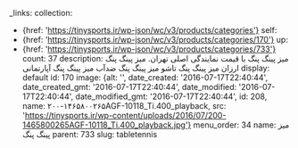 _links:
  collection:
  - {href: 'https://tinysports.ir/wp-json/wc/v3/products/categories'}
  self:
  - {href: 'https://tinysports.ir/wp-json/wc/v3/products/categories/170'}
  up:
  - {href: 'https://tinysports.ir/wp-json/wc/v3/products/categories/733'}
count: 37
description: میز پینگ پنگ با قیمت نمایندگی اصلی تهران.
  میز پینگ پنگ ارزان میز پینگ پنگ تاشو میز پینگ
  پنگ ضدآب میز پینگ پنگ آپارتمانی
display: default
id: 170
image: {alt: '', date_created: '2016-07-17T22:40:44', date_created_gmt: '2016-07-17T22:40:44',
  date_modified: '2016-07-17T22:40:44', date_modified_gmt: '2016-07-17T22:40:44',
  id: 208, name: ۲۰۰-۱۴۶۵۸۰۰۲۶۵AGF-10118_Ti.400_playback, src: 'https://tinysports.ir/wp-content/uploads/2016/07/200-1465800265AGF-10118_Ti.400_playback.jpg'}
menu_order: 34
name: میز پینگ پنگ
parent: 733
slug: tabletennis
